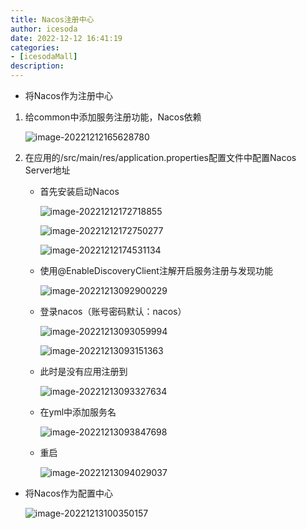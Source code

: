 ```yaml
---
title: Nacos注册中心
author: icesoda
date: 2022-12-12 16:41:19
categories:
- [icesodaMall]
description:
---
```


- 将Nacos作为注册中心

1. 给common中添加服务注册功能，Nacos依赖

   ![image-20221212165628780](https://cdn.jsdelivr.net/gh/icesoda105/PicgoWorkspace/img/image-20221212165628780.png)

2. 在应用的/src/main/res/application.properties配置文件中配置Nacos Server地址

   - 首先安装启动Nacos

     ![image-20221212172718855](https://cdn.jsdelivr.net/gh/icesoda105/PicgoWorkspace/img/image-20221212172718855.png)

     ![image-20221212172750277](https://cdn.jsdelivr.net/gh/icesoda105/PicgoWorkspace/img/image-20221212172750277.png)

     ![image-20221212174531134](https://cdn.jsdelivr.net/gh/icesoda105/PicgoWorkspace/img/image-20221212174531134.png)
     
   - 使用@EnableDiscoveryClient注解开启服务注册与发现功能
   
     ![image-20221213092900229](https://cdn.jsdelivr.net/gh/icesoda105/PicgoWorkspace/img/image-20221213092900229.png)
   
   - 登录nacos（账号密码默认：nacos）
   
     ![image-20221213093059994](https://cdn.jsdelivr.net/gh/icesoda105/PicgoWorkspace/img/image-20221213093059994.png)
   
     ![image-20221213093151363](https://cdn.jsdelivr.net/gh/icesoda105/PicgoWorkspace/img/image-20221213093151363.png)
   
   - 此时是没有应用注册到
   
     ![image-20221213093327634](https://cdn.jsdelivr.net/gh/icesoda105/PicgoWorkspace/img/image-20221213093327634.png)
   
   - 在yml中添加服务名
   
     ![image-20221213093847698](https://cdn.jsdelivr.net/gh/icesoda105/PicgoWorkspace/img/image-20221213093847698.png)
   
   - 重启
   
     ![image-20221213094029037](https://cdn.jsdelivr.net/gh/icesoda105/PicgoWorkspace/img/image-20221213094029037.png)

- 将Nacos作为配置中心

  ![image-20221213100350157](https://cdn.jsdelivr.net/gh/icesoda105/PicgoWorkspace/img/image-20221213100350157.png)

